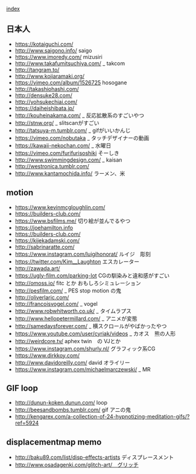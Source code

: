 [index](https://github.com/kitasenjudesign/bookmarks/blob/master/README.md)

## 日本人
* https://kotaiguchi.com/
* http://www.saigono.info/ saigo
* https://www.imoredy.com/ mizusiri
* http://www.takafumitsuchiya.com/ _ takcom
* http://tangram.to/
* http://www.kojiaramaki.org/
* https://vimeo.com/album/1526725 hosogane
* http://takashiohashi.com/
* http://densuke28.com/
* http://yohsukechiai.com/
* https://daiheishibata.jp/
* http://kouheinakama.com/ _ 反応拡散系のすごいやつ
* http://stnw.org/ _ slitscanがすごい
* http://tatsuya-m.tumblr.com/ _ gifがいいかんじ
* https://vimeo.com/nobutaka _ タッチデザイナーの動画
* https://kawaii-nekochan.com/ _ 水曜日
* https://vimeo.com/furifurisoshiki そーしき
* http://www.swimmingdesign.com/ _ kaisan
* http://westronica.tumblr.com/
* http://www.kantamochida.info/ ラーメン、米



## motion
* https://www.kevinmcgloughlin.com/
* https://builders-club.com/
* https://www.bsfilms.me/ 切り絵が並んでるやつ
* https://joehamilton.info
* https://builders-club.com/
* https://kijekadamski.com/
* http://sabrinaratte.com/ 
* https://www.instagram.com/luigihonorat/ ルイジ　彫刻
* https://twitter.com/Kim__Laughton エスカレーター
* http://zawada.art/ 
* https://ugly-film.com/parking-lot CGの馴染みと違和感がすごい
* http://omoss.io/ fitc とか おもしろシミュレーション
* http://pesfilm.com/ _ PES stop motion の鬼
* http://oliverlaric.com/
* http://francoisvogel.com/ _ vogel
* http://www.robwhitworth.co.uk/ _ タイムラプス
* http://www.hellopetermillard.com/ _ アニメが変態
* http://samedaysforever.com/ _ 横スクロールがやばかったやつ
* https://www.youtube.com/user/cyriak/videos _ カオス　熊の人形
* http://weirdcore.tv/ aphex twin　の VJとか
* https://www.instagram.com/shurly.nl/ グラフィック系CG
* https://www.dirkkoy.com/ 
* http://www.davidoreilly.com/ david オライリー
* https://www.instagram.com/michaelmarczewski/ _ MR 


## GIF loop
* http://dunun-koken.dunun.com/ loop
* http://beesandbombs.tumblr.com/ gif アニの鬼
* http://kengarex.com/a-collection-of-24-hypnotizing-meditation-gifs/?ref=5924

## displacementmap memo
* http://baku89.com/list/disp-effects-artists ディスプレースメント
* http://www.osadagenki.com/glitch-art/　グリッチ

